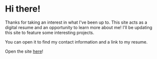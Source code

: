 # Hi there!
Thanks for taking an interest in what I've been up to. This site acts as a digital resume and an opportunity to learn more about me! I'll be updating this site to feature some interesting projects.

You can open it to find my contact information and a link to my resume.

Open the site [here](http://kylelevy.github.io/ "here")!
